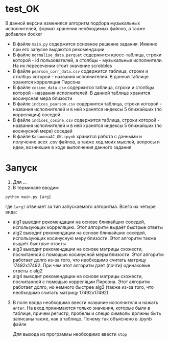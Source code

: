 # test_OK
В данной версии изменился алгоритм подбора музыкальных исполнителей, формат хранения необходимых файлов, а также добавлен docker

- В файле ```main.py``` содержится основное решение задания. Именно при его запуске выдаются рекомендации
- В файле ```normalise_data.parquet``` содержится кросс-таблица, строки которой - id пользователей, а столбцы - музыкальные исполнители. На их пересечении стоит значение scrobbles
- В файле ```pearson_corr_data.csv``` содержится таблица, строки и столбцы которой - названия исполнителей. В данной таблице хранится корреляция Пирсона
- В файле ```cosine_data.csv``` содержится таблица, строки и столбцы которой - названия исполнителей. В данной таблице хранится косинусная мера близости
- В файле ```indices_pearson.csv``` содержится таблица, строки которой - названия исполнителей и в ней хранятся индексы 5 ближайших (по корреляции) соседей
- В файле ```indices_cosine.csv``` содержится таблица, строки которой - названия исполнителей и в ней хранятся индексы 5 ближайших (по косинусной мере) соседей
- В файле ```КазаковаАС_ОК.ipynb``` хранится работа с данными и получение всех .csv файлов, а также ход моих мыслей, вопросы и идеи, возникшие в ходе выполнения данного задания

# Запуск
1. Для ...
2. В терминале вводим
```
python main.py [arg]
```
  где ``` [arg] ``` отвечает за тип запускаемого алгоритма. Всего их четыре вида:
  - alg1 выводит рекомендации на основе ближайших соседей, использующих корреляцию. Этот алгоритм выдаёт быстрые ответы
  - alg2 выводит рекомендации на основе ближайших соседей, использующих косинусную меру близости. Этот алгоритм также выдаёт быстрые ответы
  - alg3 выводит рекомендации на основе матрицы схожести, посчитанной с помощью косинусной меры близости. Этот алгоритм работает долго из-за того, что необходимо считать   матрицу 17492x17492. При чем этот алгоритм дает (почти) одинаковые ответы с alg2
  - alg4 выводит рекомендации на основе матрицы схожести, посчитанной с помощью корреляции Пирсона. Этот алгоритм работает долго, но немного быстрее alg3  (также из-за     того, что необходимо считать матрицу 17492x17492)
3. В поле  ввода необходимо ввести название исполнителя и нажать ```enter```.
   На вход принимаются только значения, которые были в таблице, причем регистр, пробелы и спецю символы должны быть записаны также, как в таблице. Почему так объяснено в    .ipynb файле
   
   Для выхода из программы необходимо ввести  ```stop```
